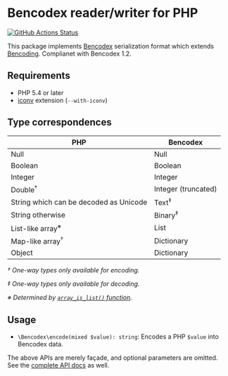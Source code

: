 Bencodex reader/writer for PHP
==============================

[![GitHub Actions Status][]][GitHub Actions]

[GitHub Actions Status]: https://github.com/dahlia/bencodex-php/actions/workflows/build.yaml/badge.svg
[GitHub Actions]: https://github.com/dahlia/bencodex-php/actions/workflows/build.yaml

This package implements [Bencodex] serialization format which extends
[Bencoding].  Complianet with Bencodex 1.2.


Requirements
------------

- PHP 5.4 or later
- [iconv] extension (`--with-iconv`)

[iconv]: https://www.php.net/manual/en/book.iconv.php


Type correspondences
--------------------

| PHP                                    | Bencodex             |
|----------------------------------------|----------------------|
| Null                                   | Null                 |
| Boolean                                | Boolean              |
| Integer                                | Integer              |
| Double<sup>†</sup>                     | Integer (truncated)  |
| String which can be decoded as Unicode | Text<sup>‡</sup>     |
| String otherwise                       | Binary<sup>‡</sup>   |
| List-like array<sup>※</sup>            | List                 |
| Map-like array<sup>†</sup>             | Dictionary           |
| Object                                 | Dictionary           |

*† One-way types only available for encoding.*

*‡ One-way types only available for decoding.*

*※ Determined by [`array_is_list()` function][array_is_list].*

[array_is_list]: https://www.php.net/manual/en/function.array-is-list

Usage
-----

- `\Bencodex\encode(mixed $value): string`: Encodes a PHP `$value` into Bencodex
  data.

The above APIs are merely façade, and optional parameters are omitted.
See the [complete API docs][1] as well.

[1]: https://dahlia.github.io/bencodex-php/


[Bencodex]: https://bencodex.org/
[Bencoding]: https://www.bittorrent.org/beps/bep_0003.html#bencoding

